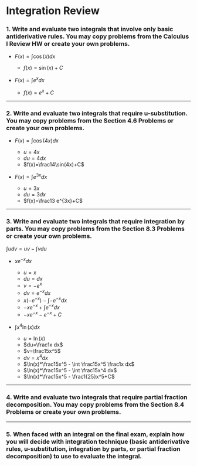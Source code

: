 # Integration Review

### 1. Write and evaluate two integrals that involve only basic antiderivative rules. You may copy problems from the Calculus I Review HW or create your own problems.

- $F(x)=\int\cos(x)dx$

  - $f(x)=\sin(x)+C$

- $F(x)=\int e^x dx$
  - $f(x)=e^x+C$

---

### 2. Write and evaluate two integrals that require u-substitution. You may copy problems from the Section 4.6 Problems or create your own problems.

- $F(x)=\int \cos(4x) dx$

  - $u=4x$
  - $du=4dx$
  - $f(x)=\frac14\sin(4x)+C$

- $F(x)=\int e^{3x} dx$
  - $u=3x$
  - $du=3dx$
  - $f(x)=\frac13 e^{3x}+C$

---

### 3. Write and evaluate two integrals that require integration by parts. You may copy problems from the Section 8.3 Problems or create your own problems.

$\int udv=uv-\int vdu$

- $xe^{-x}dx$

  - $u=x$
  - $du=dx$
  - $v=-e^{x}$
  - $dv=e^{-x}dx$
  - $x(-e^{-x})-\int -e^{-x}dx$
  - $-xe^{-x}+\int e^{-x}dx$
  - $-xe^{-x}-e^{-x}+C$

- $\int x^4\ln(x)dx$
  - $u=\ln(x)$
  - $du=\frac1x dx$
  - $v=\frac15x^5$
  - $dv=x^4dx$
  - $\ln(x)*\frac15x^5 - \int \frac15x^5 \frac1x dx$
  - $\ln(x)*\frac15x^5 - \int \frac15x^4 dx$
  - $\ln(x)*\frac15x^5 - \frac1{25}x^5+C$

---

### 4. Write and evaluate two integrals that require partial fraction decomposition. You may copy problems from the Section 8.4 Problems or create your own problems.

---

### 5. When faced with an integral on the final exam, explain how you will decide with integration technique (basic antiderivative rules, u-substitution, integration by parts, or partial fraction decomposition) to use to evaluate the integral.
